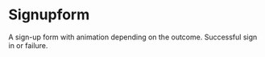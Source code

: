 # Signupform
A sign-up form with animation depending on the outcome. Successful sign in or failure.

